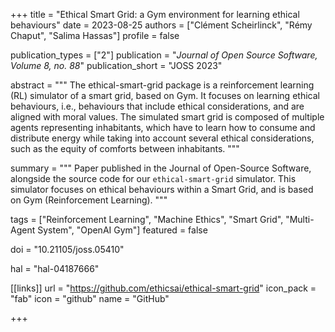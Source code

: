 +++
title = "Ethical Smart Grid: a Gym environment for learning ethical behaviours"
date = 2023-08-25
authors = ["Clément Scheirlinck", "Rémy Chaput", "Salima Hassas"]
profile = false

publication_types = ["2"]
publication = "*Journal of Open Source Software, Volume 8, no. 88*"
publication_short = "JOSS 2023"

abstract = """
The ethical-smart-grid package is a reinforcement learning (RL) simulator of a 
smart grid, based on Gym. It focuses on learning ethical behaviours, i.e.,
behaviours that include ethical considerations, and are aligned with moral
values. The simulated smart grid is composed of multiple agents representing
inhabitants, which have to learn how to consume and distribute energy while
taking into account several ethical considerations, such as the equity of
comforts between inhabitants.
"""

summary = """
Paper published in the Journal of Open-Source Software, alongside the source
code for our `ethical-smart-grid` simulator. This simulator focuses on
ethical behaviours within a Smart Grid, and is based on Gym (Reinforcement Learning).
"""

tags = ["Reinforcement Learning", "Machine Ethics", "Smart Grid",
"Multi-Agent System", "OpenAI Gym"]
featured = false

doi = "10.21105/joss.05410"

hal = "hal-04187666"

[[links]]
url = "https://github.com/ethicsai/ethical-smart-grid"
icon_pack = "fab"
icon = "github"
name = "GitHub"

+++
